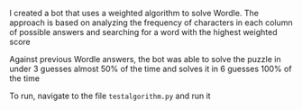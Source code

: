 I created a bot that uses a weighted algorithm to solve Wordle. The approach is based on analyzing the frequency of characters in each column of possible answers and searching for a word with the highest weighted score

Against previous Wordle answers, the bot was able to solve the puzzle in under 3 guesses almost 50% of the time and solves it in 6 guesses 100% of the time

To run, navigate to the file `testalgorithm.py` and run it
